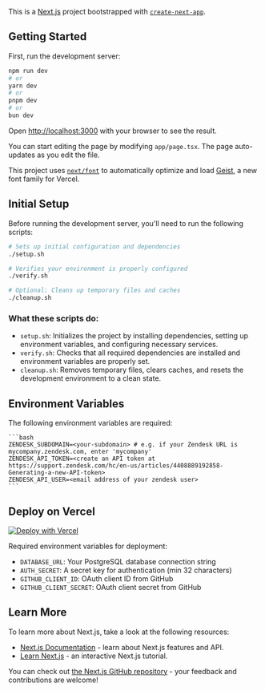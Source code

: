 This is a [Next.js](https://nextjs.org) project bootstrapped with [`create-next-app`](https://nextjs.org/docs/app/api-reference/cli/create-next-app).

## Getting Started

First, run the development server:

```bash
npm run dev
# or
yarn dev
# or
pnpm dev
# or
bun dev
```

Open [http://localhost:3000](http://localhost:3000) with your browser to see the result.

You can start editing the page by modifying `app/page.tsx`. The page auto-updates as you edit the file.

This project uses [`next/font`](https://nextjs.org/docs/app/building-your-application/optimizing/fonts) to automatically optimize and load [Geist](https://vercel.com/font), a new font family for Vercel.

## Initial Setup

Before running the development server, you'll need to run the following scripts:

```bash
# Sets up initial configuration and dependencies
./setup.sh

# Verifies your environment is properly configured
./verify.sh

# Optional: Cleans up temporary files and caches
./cleanup.sh
```

### What these scripts do:

- `setup.sh`: Initializes the project by installing dependencies, setting up environment variables, and configuring necessary services.
- `verify.sh`: Checks that all required dependencies are installed and environment variables are properly set.
- `cleanup.sh`: Removes temporary files, clears caches, and resets the development environment to a clean state.

## Environment Variables

The following environment variables are required:

    ```bash
    ZENDESK_SUBDOMAIN=<your-subdomain> # e.g. if your Zendesk URL is mycompany.zendesk.com, enter 'mycompany'
    ZENDESK_API_TOKEN=<create an API token at https://support.zendesk.com/hc/en-us/articles/4408889192858-Generating-a-new-API-token>
    ZENDESK_API_USER=<email address of your zendesk user>
    ```

## Deploy on Vercel

[![Deploy with Vercel](https://vercel.com/button)](https://vercel.com/new/clone?repository-url=https%3A%2F%2Fgithub.com%2Finkeep%2Fzendesk-inkeep-template&env=ZENDESK_SUBDOMAIN,ZENDESK_API_TOKEN,ZENDESK_API_USER,INKEEP_API_KEY&project-name=zendesk-inkeep-responder-1&repository-name=zendesk-inkeep-responder-1)

Required environment variables for deployment:
- `DATABASE_URL`: Your PostgreSQL database connection string
- `AUTH_SECRET`: A secret key for authentication (min 32 characters)
- `GITHUB_CLIENT_ID`: OAuth client ID from GitHub
- `GITHUB_CLIENT_SECRET`: OAuth client secret from GitHub

## Learn More

To learn more about Next.js, take a look at the following resources:

- [Next.js Documentation](https://nextjs.org/docs) - learn about Next.js features and API.
- [Learn Next.js](https://nextjs.org/learn) - an interactive Next.js tutorial.

You can check out [the Next.js GitHub repository](https://github.com/vercel/next.js) - your feedback and contributions are welcome!
